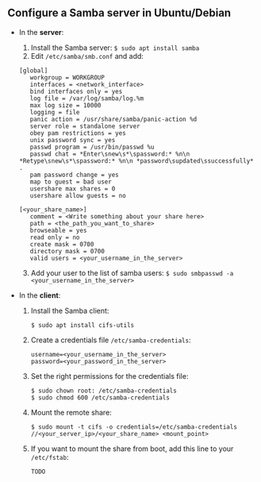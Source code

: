 Configure a Samba server in Ubuntu/Debian
-----------------------------------------

* In the <strong>server</strong>:
  1. Install the Samba server: `$ sudo apt install samba`
  2. Edit `/etc/samba/smb.conf` and add:
    
    ```
    [global]
       workgroup = WORKGROUP
       interfaces = <network_interface>
       bind interfaces only = yes
       log file = /var/log/samba/log.%m
       max log size = 10000
       logging = file
       panic action = /usr/share/samba/panic-action %d
       server role = standalone server
       obey pam restrictions = yes
       unix password sync = yes
       passwd program = /usr/bin/passwd %u
       passwd chat = *Enter\snew\s*\spassword:* %n\n *Retype\snew\s*\spassword:* %n\n *password\supdated\ssuccessfully* .
       pam password change = yes
       map to guest = bad user
       usershare max shares = 0
       usershare allow guests = no

    [<your_share_name>]
       comment = <Write something about your share here>
       path = <the_path_you_want_to_share>
       browseable = yes
       read only = no
       create mask = 0700
       directory mask = 0700
       valid users = <your_username_in_the_server>
    ```
  3. Add your user to the list of samba users: `$ sudo smbpasswd -a <your_username_in_the_server>`

* In the <strong>client</strong>:
  
  1. Install the Samba client:
     
     ```
     $ sudo apt install cifs-utils
     ```
     
  3. Create a credentials file `/etc/samba-credentials`:
     
     ```
     username=<your_username_in_the_server>
     password=<your_password_in_the_server>
     ```
     
  4. Set the right permissions for the credentials file:

     ```
     $ sudo chown root: /etc/samba-credentials
     $ sudo chmod 600 /etc/samba-credentials
     ```
     
  6. Mount the remote share:
     
     ```
     $ sudo mount -t cifs -o credentials=/etc/samba-credentials //<your_server_ip>/<your_share_name> <mount_point>
     ```
     
  7. If you want to mount the share from boot, add this line to your `/etc/fstab`:
     
     ```
     TODO
     ```

